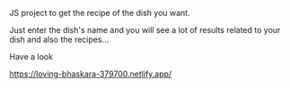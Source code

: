JS project to get the recipe of the dish you want.

Just enter the dish's name and you will see a lot of results related to your dish and also the recipes...

Have a look

https://loving-bhaskara-379700.netlify.app/
